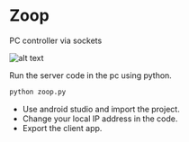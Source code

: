 # Zoop
PC controller via sockets

![alt text](http://url/to/img.png)

Run the server code in the pc using python.

```python
python zoop.py
```

* Use android studio and import the project. 
* Change your local IP address in the code.
* Export the client app.
